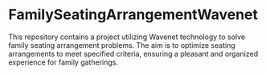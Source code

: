 # FamilySeatingArrangementWavenet
This repository contains a project utilizing Wavenet technology to solve family seating arrangement problems. The aim is to optimize seating arrangements to meet specified criteria, ensuring a pleasant and organized experience for family gatherings.

